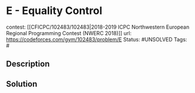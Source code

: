# E - Equality Control

contest: [[CFICPC/102483/102483|2018-2019 ICPC Northwestern European Regional Programming Contest (NWERC 2018)]]
url: https://codeforces.com/gym/102483/problem/E
Status: #UNSOLVED
Tags: #

## Description

## Solution

